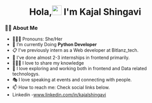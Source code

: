 <h1 align="center"> Hola,<img src="https://media.giphy.com/media/hvRJCLFzcasrR4ia7z/giphy.gif" width="30px"/> I'm Kajal Shingavi </h1>

### :woman_technologist: About Me 
- 👩🏻‍💻 Pronouns: She/Her
- 💼 I’m currently Doing <strong>Python Developer</strong>
- 📋 I've previously intern as a Web developer at Bitlanz_tech.
- 🎒 I've done almost 2-3 internships in frontend primarily.
- 👩🏻‍🏫 I love to share my knowledge  
- 🧭 I love exploring and working both in frontend and Data related technologys.
- 🎭 I love speaking at events and connecting with people.
- 📫 How to reach me: Check social links below.
- Linkedin -www.linkedin.com/in/kajalshingavi


